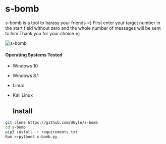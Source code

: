 # s-bomb
s-bomb is a tool to harass your friends =) First enter your target number in the start field without zero and the whole number of messages will be sent to him
Thank you for your choice =) 


![s-bomb](https://user-images.githubusercontent.com/87072183/126513745-4f486f78-e567-4a9b-a633-572bf6fa8752.png)

 
       

 
 
 #### Operating Systems Tested
        
- Windows 10
- Windows 8.1
- Linux 
- Kali Linux




  ## Install
  
```bash
git clone https://github.com/d0yle/s-bomb
cd s-bomb
pip3 install -r requirements.txt
Run =>python3 s-bomb.py
```

